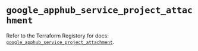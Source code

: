 # `google_apphub_service_project_attachment`

Refer to the Terraform Registory for docs: [`google_apphub_service_project_attachment`](https://registry.terraform.io/providers/hashicorp/google-beta/5.29.0/docs/resources/google_apphub_service_project_attachment).

